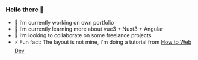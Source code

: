 ### Hello there 👋

- 🔭 I’m currently working on own portfolio
- 🌱 I’m currently learning more about vue3 + Nuxt3 + Angular
- 👯 I’m looking to collaborate on some freelance projects
- ⚡ Fun fact: The layout is not mine, i'm doing a tutorial from [How to Web Dev](https://www.youtube.com/watch?v=NWZQkwXtHJo&t=23s)
